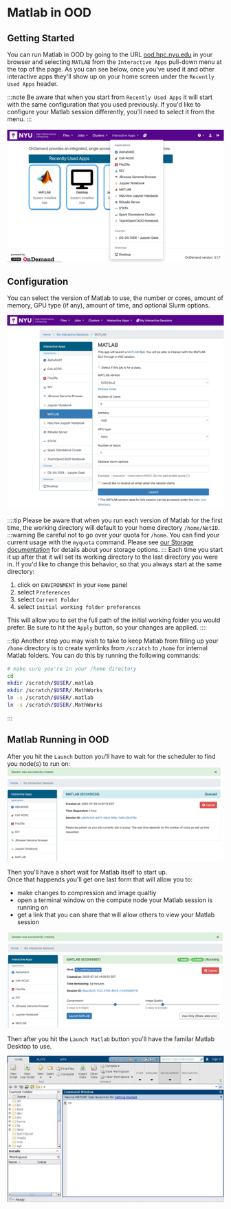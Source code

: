 # Matlab in OOD

## Getting Started
You can run Matlab in OOD by going to the URL [ood.hpc.nyu.edu](http://ood.hpc.nyu.edu) in your browser and selecting `MATLAB` from the `Interactive Apps` pull-down menu at the top of the page.  As you can see below, once you've used it and other interactive apps they'll show up on your home screen under the `Recently Used Apps` header.

:::note
Be aware that when you start from `Recently Used Apps` it will start with the same configuration that you used previously.  If you'd like to configure your Matlab session differently, you'll need to select it from the menu.
:::

![OOD Interactive Apps menu](./static/ood_interactive_apps_matlab.png)

## Configuration

You can select the version of Matlab to use, the number or cores, amount of memory, GPU type (if any), amount of time, and optional Slurm options.

![OOD Matlab Configuration](./static/ood_matlab_config.png)

::::tip
Please be aware that when you run each version of Matlab for the first time, the working directory will default to your home directory `/home/NetID`.  
:::warning
Be careful not to go over your quota for `/home`.  You can find your current usage with the `myquota` command.  Please see [our Storage documentation](../03_storage/01_intro_and_data_management.mdx) for details about your storage options.
:::
Each time you start it up after that it will set its working directory to the last directory you were in.  If you'd like to change this behavior, so that you always start at the same directory:
1.   click on `ENVIRONMENT` in your `Home` panel
1.   select `Preferences`
1.   select `Current Folder`
1.   select `initial working folder preferences`

This will allow you to set the full path of the initial working folder you would prefer.  Be sure to hit the `Apply` button, so your changes are applied.
::::

:::tip
Another step you may wish to take to keep Matlab from filling up your `/home` directory is to create symlinks from `/scratch` to `/home` for internal Matlab folders.  You can do this by running the following commands:
```bash
# make sure you're in your /home directory
cd
mkdir /scratch/$USER/.matlab
mkdir /scratch/$USER/.MathWorks
ln -s /scratch/$USER/.matlab
ln -s /scratch/$USER/.MathWorks
``` 
:::

## Matlab Running in OOD

After you hit the `Launch` button you'll have to wait for the scheduler to find you node(s) to run on:
![OOD Matlab in queue](./static/ood_matlab_in_queue.png)

Then you'll have a short wait for Matlab itself to start up.<br />
Once that happends you'll get one last form that will allow you to:
-   make changes to compression and image qualtiy
-   open a terminal window on the compute node your Matlab session is running on
-   get a link that you can share that will allow others to view your Matlab session

![Pre-launch matlab OOD](./static/ood_matlab_prelaunch.png)

Then after you hit the `Launch Matlab` button you'll have the familar Matlab Desktop to use.

![OOD Matlab Running](./static/ood_matlab_running.png)
